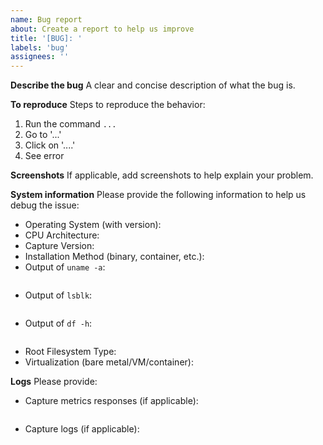 ```yaml
---
name: Bug report
about: Create a report to help us improve
title: '[BUG]: '
labels: 'bug'
assignees: ''
---
```


**Describe the bug**
A clear and concise description of what the bug is.

**To reproduce**
Steps to reproduce the behavior:

1. Run the command `...`
2. Go to '...'
3. Click on '....'
4. See error

**Screenshots**
If applicable, add screenshots to help explain your problem.

**System information**
Please provide the following information to help us debug the issue:

<!--
Please fill in the details below
to help us understand your environment better.

DO NOT PROVIDE ANY SENSITIVE INFORMATION.
-->

- Operating System (with version):
- CPU Architecture:
- Capture Version:
- Installation Method (binary, container, etc.):
- Output of `uname -a`:

```shell

```

- Output of `lsblk`:

```shell

```

- Output of `df -h`:

```shell

```

- Root Filesystem Type:
- Virtualization (bare metal/VM/container):

**Logs**
Please provide:

- Capture metrics responses (if applicable):

```shell

```

- Capture logs (if applicable):

```shell

```
